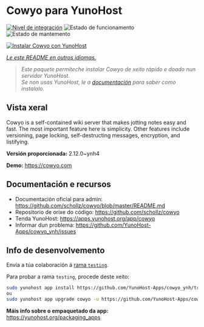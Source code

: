 <!--
NOTA: Este README foi creado automáticamente por <https://github.com/YunoHost/apps/tree/master/tools/readme_generator>
NON debe editarse manualmente.
-->

# Cowyo para YunoHost

[![Nivel de integración](https://dash.yunohost.org/integration/cowyo.svg)](https://dash.yunohost.org/appci/app/cowyo) ![Estado de funcionamento](https://ci-apps.yunohost.org/ci/badges/cowyo.status.svg) ![Estado de mantemento](https://ci-apps.yunohost.org/ci/badges/cowyo.maintain.svg)

[![Instalar Cowyo con YunoHost](https://install-app.yunohost.org/install-with-yunohost.svg)](https://install-app.yunohost.org/?app=cowyo)

*[Le este README en outros idiomas.](./ALL_README.md)*

> *Este paquete permíteche instalar Cowyo de xeito rápido e doado nun servidor YunoHost.*  
> *Se non usas YunoHost, le a [documentación](https://yunohost.org/install) para saber como instalalo.*

## Vista xeral

Cowyo is a self-contained wiki server that makes jotting notes easy and fast. The most important feature here is simplicity. Other features include versioning, page locking, self-destructing messages, encryption, and listifying.


**Versión proporcionada:** 2.12.0~ynh4

**Demo:** <https://cowyo.com>
## Documentación e recursos

- Documentación oficial para admin: <https://github.com/schollz/cowyo/blob/master/README.md>
- Repositorio de orixe do código: <https://github.com/schollz/cowyo>
- Tenda YunoHost: <https://apps.yunohost.org/app/cowyo>
- Informar dun problema: <https://github.com/YunoHost-Apps/cowyo_ynh/issues>

## Info de desenvolvemento

Envía a túa colaboración á [rama `testing`](https://github.com/YunoHost-Apps/cowyo_ynh/tree/testing).

Para probar a rama `testing`, procede deste xeito:

```bash
sudo yunohost app install https://github.com/YunoHost-Apps/cowyo_ynh/tree/testing --debug
ou
sudo yunohost app upgrade cowyo -u https://github.com/YunoHost-Apps/cowyo_ynh/tree/testing --debug
```

**Máis info sobre o empaquetado da app:** <https://yunohost.org/packaging_apps>
